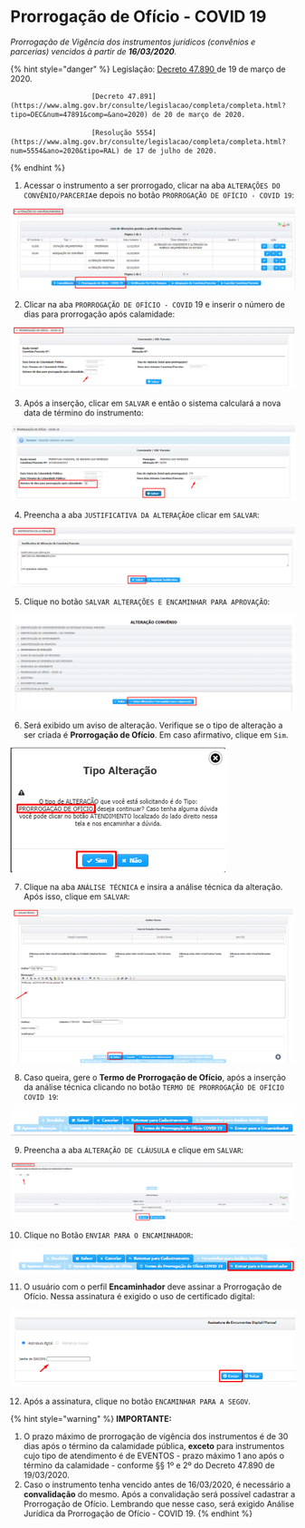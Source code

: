 # Prorrogação de Ofício - COVID 19

_Prorrogação de Vigência dos instrumentos jurídicos \(convênios e parcerias\) vencidos à partir de **16/03/2020**._

{% hint style="danger" %}
Legislação: [Decreto 47.890 ](https://www.almg.gov.br/consulte/legislacao/completa/completa.html?tipo=DEC&num=47890&comp=&ano=2020)de 19 de março de 2020.

                        [Decreto 47.891](https://www.almg.gov.br/consulte/legislacao/completa/completa.html?tipo=DEC&num=47891&comp=&ano=2020) de 20 de março de 2020.

                        [Resolução 5554](https://www.almg.gov.br/consulte/legislacao/completa/completa.html?num=5554&ano=2020&tipo=RAL) de 17 de julho de 2020.     
{% endhint %}

1. Acessar o instrumento a ser prorrogado, clicar na aba `ALTERAÇÕES DO CONVÊNIO/PARCERIA`e depois no botão `PRORROGAÇÃO DE OFÍCIO - COVID 19`:

![](../../.gitbook/assets/image%20%28350%29.png)

2. Clicar na aba `PRORROGAÇÃO DE OFÍCIO - COVID` 19  e inserir o número de dias para prorrogação após calamidade:

![](../../.gitbook/assets/image%20%28343%29.png)

3. Após a inserção, clicar em `SALVAR` e então o sistema calculará a nova data de término do instrumento:

![](../../.gitbook/assets/image%20%28348%29.png)

4. Preencha a aba `JUSTIFICATIVA DA ALTERAÇÃO`e clicar em `SALVAR`:

![](../../.gitbook/assets/image%20%28351%29.png)

5. Clique no botão `SALVAR ALTERAÇÕES E ENCAMINHAR PARA APROVAÇÃO`:

![](../../.gitbook/assets/image%20%28344%29.png)

6. Será exibido um aviso de alteração. Verifique se o tipo de alteração a ser criada é **Prorrogação de Ofício**. Em caso afirmativo, clique em `Sim`.

![](../../.gitbook/assets/image%20%28352%29.png)

7. Clique na aba `ANÁLISE TÉCNICA` e insira a análise técnica da alteração. Após isso, clique em `SALVAR`:

![](../../.gitbook/assets/image%20%28345%29.png)

8. Caso queira, gere o **Termo de Prorrogação de Ofício**, após a inserção da análise técnica clicando no botão `TERMO DE PRORROGAÇÃO DE OFÍCIO COVID 19`:

![](../../.gitbook/assets/image%20%28346%29.png)

9. Preencha a aba `ALTERAÇÃO DE CLÁUSULA` e clique em `SALVAR`:

![](../../.gitbook/assets/image%20%28347%29.png)

10. Clique no Botão `ENVIAR PARA O ENCAMINHADOR`:

![](../../.gitbook/assets/image%20%28342%29.png)

11. O usuário com o perfil **Encaminhador** deve assinar a Prorrogação de Ofício. Nessa assinatura é exigido o uso de certificado digital:

![](../../.gitbook/assets/image%20%28349%29.png)

12. Após a assinatura, clique no botão `ENCAMINHAR PARA A SEGOV`.



{% hint style="warning" %}
**IMPORTANTE:**

1. O prazo máximo de prorrogação de vigência dos instrumentos é de 30 dias após o término da calamidade pública, **exceto** para instrumentos cujo tipo de atendimento é de EVENTOS - prazo máximo 1 ano após o término da calamidade - conforme §§ 1º e  2º do Decreto 47.890 de 19/03/2020.
2. Caso o instrumento tenha vencido antes de 16/03/2020, é necessário a **convalidação** do mesmo. Após a convalidação será possível cadastrar a Prorrogação de Ofício. Lembrando que nesse caso, será exigido Análise Jurídica da Prorrogação de Ofício - COVID 19.
{% endhint %}


